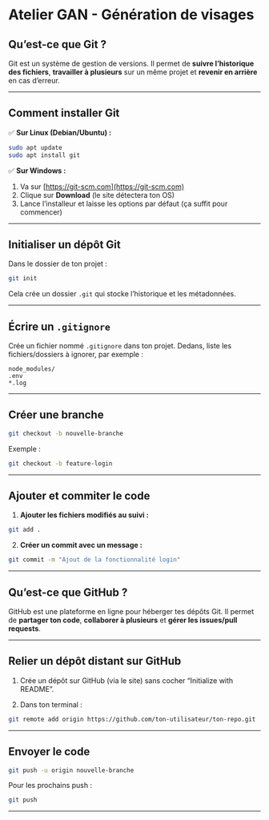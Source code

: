 # Atelier GAN - Génération de visages

## Qu’est-ce que Git ?

Git est un système de gestion de versions.
Il permet de **suivre l’historique des fichiers**, **travailler à plusieurs** sur un même projet et **revenir en arrière** en cas d’erreur.

---

## Comment installer Git

✅ **Sur Linux (Debian/Ubuntu) :**

```bash
sudo apt update
sudo apt install git
```

✅ **Sur Windows :**

1. Va sur [https://git-scm.com](https://git-scm.com)
2. Clique sur **Download** (le site détectera ton OS)
3. Lance l’installeur et laisse les options par défaut (ça suffit pour commencer)

---

## Initialiser un dépôt Git

Dans le dossier de ton projet :

```bash
git init
```

Cela crée un dossier `.git` qui stocke l’historique et les métadonnées.

---

## Écrire un `.gitignore`

Crée un fichier nommé `.gitignore` dans ton projet.
Dedans, liste les fichiers/dossiers à ignorer, par exemple :

```
node_modules/
.env
*.log
```

---

## Créer une branche

```bash
git checkout -b nouvelle-branche
```

Exemple :

```bash
git checkout -b feature-login
```

---

## Ajouter et commiter le code

1. **Ajouter les fichiers modifiés au suivi :**

```bash
git add .
```

2. **Créer un commit avec un message :**

```bash
git commit -m "Ajout de la fonctionnalité login"
```

---

## Qu’est-ce que GitHub ?

GitHub est une plateforme en ligne pour héberger tes dépôts Git.
Il permet de **partager ton code**, **collaborer à plusieurs** et **gérer les issues/pull requests**.

---

## Relier un dépôt distant sur GitHub

1. Crée un dépôt sur GitHub (via le site) sans cocher “Initialize with README”.

2. Dans ton terminal :

```bash
git remote add origin https://github.com/ton-utilisateur/ton-repo.git
```

---

## Envoyer le code

```bash
git push -u origin nouvelle-branche
```

Pour les prochains push :

```bash
git push
```

---
